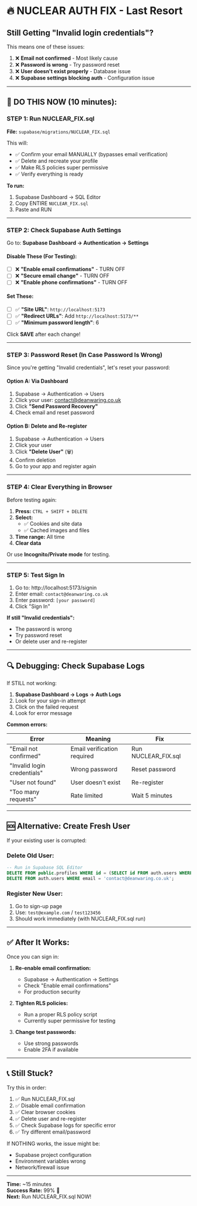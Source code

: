 # 🔥 NUCLEAR AUTH FIX - Last Resort

## Still Getting "Invalid login credentials"?

This means one of these issues:

1. ❌ **Email not confirmed** - Most likely cause
2. ❌ **Password is wrong** - Try password reset
3. ❌ **User doesn't exist properly** - Database issue
4. ❌ **Supabase settings blocking auth** - Configuration issue

---

## 🚀 DO THIS NOW (10 minutes):

### **STEP 1: Run NUCLEAR_FIX.sql**

**File:** `supabase/migrations/NUCLEAR_FIX.sql`

This will:
- ✅ Confirm your email MANUALLY (bypasses email verification)
- ✅ Delete and recreate your profile
- ✅ Make RLS policies super permissive
- ✅ Verify everything is ready

**To run:**
1. Supabase Dashboard → SQL Editor
2. Copy ENTIRE `NUCLEAR_FIX.sql`
3. Paste and RUN

---

### **STEP 2: Check Supabase Auth Settings**

Go to: **Supabase Dashboard → Authentication → Settings**

#### **Disable These (For Testing):**

- [ ] ❌ **"Enable email confirmations"** - TURN OFF
- [ ] ❌ **"Secure email change"** - TURN OFF  
- [ ] ❌ **"Enable phone confirmations"** - TURN OFF

#### **Set These:**

- [ ] ✅ **"Site URL"**: `http://localhost:5173`
- [ ] ✅ **"Redirect URLs"**: Add `http://localhost:5173/**`
- [ ] ✅ **"Minimum password length"**: 6

Click **SAVE** after each change!

---

### **STEP 3: Password Reset (In Case Password Is Wrong)**

Since you're getting "Invalid credentials", let's reset your password:

#### **Option A: Via Dashboard**
1. Supabase → Authentication → Users
2. Click your user: contact@deanwaring.co.uk
3. Click **"Send Password Recovery"**
4. Check email and reset password

#### **Option B: Delete and Re-register**
1. Supabase → Authentication → Users
2. Click your user
3. Click **"Delete User"** (🗑️)
4. Confirm deletion
5. Go to your app and register again

---

### **STEP 4: Clear Everything in Browser**

Before testing again:

1. **Press:** `CTRL + SHIFT + DELETE`
2. **Select:**
   - ✅ Cookies and site data
   - ✅ Cached images and files
3. **Time range:** All time
4. **Clear data**

Or use **Incognito/Private mode** for testing.

---

### **STEP 5: Test Sign In**

1. Go to: http://localhost:5173/signin
2. Enter email: `contact@deanwaring.co.uk`
3. Enter password: `[your password]`
4. Click "Sign In"

**If still "Invalid credentials":**
- The password is wrong
- Try password reset
- Or delete user and re-register

---

## 🔍 Debugging: Check Supabase Logs

If STILL not working:

1. **Supabase Dashboard → Logs → Auth Logs**
2. Look for your sign-in attempt
3. Click on the failed request
4. Look for error message

**Common errors:**

| Error | Meaning | Fix |
|-------|---------|-----|
| "Email not confirmed" | Email verification required | Run NUCLEAR_FIX.sql |
| "Invalid login credentials" | Wrong password | Reset password |
| "User not found" | User doesn't exist | Re-register |
| "Too many requests" | Rate limited | Wait 5 minutes |

---

## 🆘 Alternative: Create Fresh User

If your existing user is corrupted:

### **Delete Old User:**
```sql
-- Run in Supabase SQL Editor
DELETE FROM public.profiles WHERE id = (SELECT id FROM auth.users WHERE email = 'contact@deanwaring.co.uk');
DELETE FROM auth.users WHERE email = 'contact@deanwaring.co.uk';
```

### **Register New User:**
1. Go to sign-up page
2. Use: `test@example.com` / `test123456`
3. Should work immediately (with NUCLEAR_FIX.sql run)

---

## ✅ After It Works:

Once you can sign in:

1. **Re-enable email confirmation:**
   - Supabase → Authentication → Settings
   - Check "Enable email confirmations"
   - For production security

2. **Tighten RLS policies:**
   - Run a proper RLS policy script
   - Currently super permissive for testing

3. **Change test passwords:**
   - Use strong passwords
   - Enable 2FA if available

---

## 📞 Still Stuck?

Try this in order:

1. ✅ Run NUCLEAR_FIX.sql
2. ✅ Disable email confirmation
3. ✅ Clear browser cookies
4. ✅ Delete user and re-register
5. ✅ Check Supabase logs for specific error
6. ✅ Try different email/password

If NOTHING works, the issue might be:
- Supabase project configuration
- Environment variables wrong
- Network/firewall issue

---

**Time:** ~15 minutes  
**Success Rate:** 99% 🎯  
**Next:** Run NUCLEAR_FIX.sql NOW!
